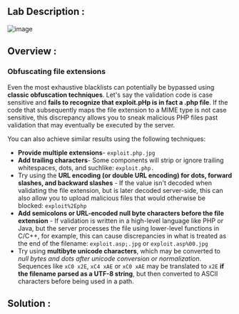 ## Lab Description :

![image](https://github.com/sh3bu/Portswigger_labs/assets/67383098/d6b467a7-692b-4d62-a041-782a96b7b269)

## Overview :

### Obfuscating file extensions

Even the most exhaustive blacklists can potentially be bypassed using **classic obfuscation techniques**. Let's say the validation code is case sensitive and **fails to recognize that exploit.pHp is in fact a .php file**. If the code that subsequently maps the file extension to a MIME type is not case sensitive, this discrepancy allows you to sneak malicious PHP files past validation that may eventually be executed by the server. 

 You can also achieve similar results using the following techniques:

- **Provide multiple extensions**- `exploit.php.jpg`
- **Add trailing characters**- Some components will strip or ignore trailing whitespaces, dots, and suchlike: `exploit.php.`
- Try using the **URL encoding (or double URL encoding) for dots, forward slashes, and backward slashes** -  If the value isn't decoded when validating the file extension, but is later decoded server-side, this can also allow you to upload malicious files that would otherwise be blocked: `exploit%2Ephp`
- **Add semicolons or URL-encoded null byte characters before the file extension** - If validation is written in a high-level language like PHP or Java, but the server processes the file using lower-level functions in C/C++, for example, this can cause discrepancies in what is treated as the end of the filename: `exploit.asp;.jpg` or `exploit.asp%00.jpg`
- Try using **multibyte unicode characters**, which may be converted to _null bytes and dots after unicode conversion or normalization_. Sequences like `xC0 x2E`, `xC4 xAE` or `xC0 xAE` may be translated to `x2E` **if the filename parsed as a UTF-8 string**, but then converted to ASCII characters before being used in a path.


## Solution :

